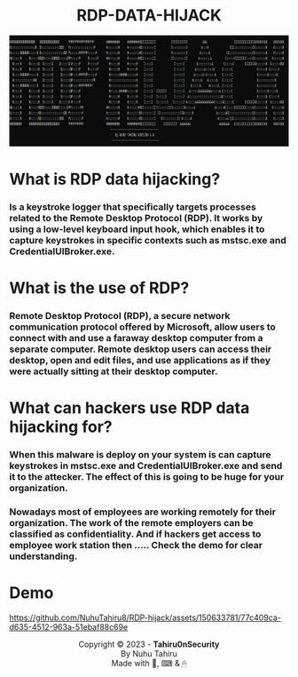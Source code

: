 <h1 align="center">RDP-DATA-HIJACK</h1>

<p align="center">
  <img alt="Webphixh" src="files/img/RDP.png" width="800" height="200" />
  </p>
</p>

# What is RDP data hijacking?

### Is a keystroke logger that specifically targets processes related to the Remote Desktop Protocol (RDP). It works by using a low-level keyboard input hook, which enables it to capture keystrokes in specific contexts such as mstsc.exe and CredentialUIBroker.exe.

# What is the use of RDP?

### Remote Desktop Protocol (RDP), a secure network communication protocol offered by Microsoft, allow users to connect with and use a faraway desktop computer from a separate computer. Remote desktop users can access their desktop, open and edit files, and use applications as if they were actually sitting at their desktop computer. 

# What can hackers use RDP data hijacking for?
### When this malware is deploy on your system is can capture keystrokes in mstsc.exe and CredentialUIBroker.exe and send it to the attecker. The effect of this is going to be huge for your organization. 

### Nowadays most of employees are working remotely for their organization. The work of the remote employers can be classified as confidentiality. And if hackers get access to employee work station then ..... Check the demo for clear understanding.

# Demo

https://github.com/NuhuTahiru8/RDP-hijack/assets/150633781/77c409ca-d635-4512-963a-51ebaf88c69e

<div align="center">

Copyright © 2023 - **Tahiru0nSecurity**\
By Nuhu Tahiru\
Made with 🧠, ⌨ & 🖱 

</div>
